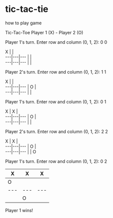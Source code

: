 # tic-tac-tie
how to play game 

Tic-Tac-Toe 
Player 1 (X) - Player 2 (O)

Player 1's turn. Enter row and column (0, 1, 2): 0 0

 X |   |  
---|---|---
   |   |  
---|---|---
   |   |   

Player 2's turn. Enter row and column (0, 1, 2): 1 1

 X |   |  
---|---|---
   | O |  
---|---|---
   |   |  

Player 1's turn. Enter row and column (0, 1, 2): 0 1

 X | X |  
---|---|---
   | O |  
---|---|---
   |   |  

Player 2's turn. Enter row and column (0, 1, 2): 2 2

 X | X |  
---|---|---
   | O |  
---|---|---
   |   | O

Player 1's turn. Enter row and column (0, 1, 2): 0 2

 X | X | X
---|---|---
   | O |  
---|---|---
   |   | O

Player 1 wins!
